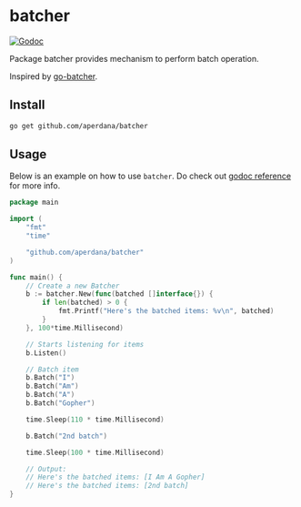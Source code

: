 
# batcher
[![Godoc](http://img.shields.io/badge/godoc-reference-blue.svg?style=flat)](https://godoc.org/github.com/aperdana/batcher)

Package batcher provides mechanism to perform batch operation.

Inspired by [go-batcher](https://github.com/travisjeffery/go-batcher).

## Install

```sh
go get github.com/aperdana/batcher
```

## Usage
Below is an example on how to use `batcher`. Do check out [godoc reference](https://godoc.org/github.com/aperdana/bacher) for more info.

```go
package main

import (
	"fmt"
	"time"

	"github.com/aperdana/batcher"
)

func main() {
	// Create a new Batcher
	b := batcher.New(func(batched []interface{}) {
		if len(batched) > 0 {
			fmt.Printf("Here's the batched items: %v\n", batched)
		}
	}, 100*time.Millisecond)

	// Starts listening for items
	b.Listen()

	// Batch item
	b.Batch("I")
	b.Batch("Am")
	b.Batch("A")
	b.Batch("Gopher")

	time.Sleep(110 * time.Millisecond)

	b.Batch("2nd batch")

	time.Sleep(100 * time.Millisecond)

	// Output:
	// Here's the batched items: [I Am A Gopher]
	// Here's the batched items: [2nd batch]
}
```
